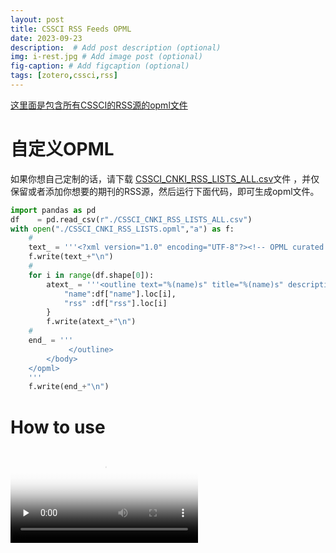 ```yaml
---
layout: post
title: CSSCI RSS Feeds OPML
date: 2023-09-23
description:  # Add post description (optional)
img: i-rest.jpg # Add image post (optional)
fig-caption: # Add figcaption (optional)
tags: [zotero,cssci,rss]
---
```



[这里面是包含所有CSSCI的RSS源的opml文件](https://github.com/MrWuBear/CSSCI_RSS_Feeds)

# 自定义OPML
如果你想自己定制的话，请下载 [CSSCI_CNKI_RSS_LISTS_ALL.csv](https://github.com/MrWuBear/CSSCI_RSS_Feeds)文件 ，并仅保留或者添加你想要的期刊的RSS源，然后运行下面代码，即可生成opml文件。

```python
import pandas as pd
df    = pd.read_csv(r"./CSSCI_CNKI_RSS_LISTS_ALL.csv")
with open("./CSSCI_CNKI_RSS_LISTS.opml","a") as f:
    #
    text_ = '''<?xml version="1.0" encoding="UTF-8"?><!-- OPML curated by ChainFeeds.xyz, generated by NetNewsWire --><opml version="1.1"><head><title>RAW.opml</title></head><body><outline text="01.CSSCI" title="CSSCI">'''
    f.write(text_+"\n")
    #
    for i in range(df.shape[0]):
        atext_ = '''<outline text="%(name)s" title="%(name)s" description="" type="rss" version="RSS" htmlUrl="" xmlUrl="%(rss)s"/>'''%{
            "name":df["name"].loc[i],
            "rss" :df["rss"].loc[i]
        }
        f.write(atext_+"\n")
    #
    end_ = '''
             </outline>
        </body>
    </opml>
    '''
    f.write(end_+"\n")
```

# How to use

<video id="video" controls="" preload="none" poster="封面">
      <source id="mp4" src="https://raw.githubusercontent.com/MrWuBear/mrwubear.github.io/main/assets/img/HowToUseRssFeeds.mp4" type="video/mp4">
</videos>


# 所有列表 
当然，你也可以在下面列表中挑选你感兴趣的，并一个个手动添加。

| Name                 | Engname | RSS                                  |
|----------------------|---------|--------------------------------------|
| 中国工业经济               | GGYY    | https://navi.cnki.net/knavi/rss/GGYY |
| 管理世界                 | GLSJ    | https://navi.cnki.net/knavi/rss/GLSJ |
| 经济研究                 | JJYJ    | https://navi.cnki.net/knavi/rss/JJYJ |
| 中国法学                 | ZGFX    | https://navi.cnki.net/knavi/rss/ZGFX |
| 比较法研究                | BJFY    | https://navi.cnki.net/knavi/rss/BJFY |
| 中国农村经济               | ZNJJ    | https://navi.cnki.net/knavi/rss/ZNJJ |
| 法学研究                 | LAWS    | https://navi.cnki.net/knavi/rss/LAWS |
| 东方法学                 | DFFX    | https://navi.cnki.net/knavi/rss/DFFX |
| 金融研究                 | JRYJ    | https://navi.cnki.net/knavi/rss/JRYJ |
| 中国社会科学               | ZSHK    | https://navi.cnki.net/knavi/rss/ZSHK |
| 中国刑事法杂志              | ZGXF    | https://navi.cnki.net/knavi/rss/ZGXF |
| 改革                   | REFO    | https://navi.cnki.net/knavi/rss/REFO |
| 中外法学                 | WFXZ    | https://navi.cnki.net/knavi/rss/WFXZ |
| 法商研究                 | FSYJ    | https://navi.cnki.net/knavi/rss/FSYJ |
| 公共管理学报               | GGGL    | https://navi.cnki.net/knavi/rss/GGGL |
| 地理学报                 | DLXB    | https://navi.cnki.net/knavi/rss/DLXB |
| 现代法学                 | XDFX    | https://navi.cnki.net/knavi/rss/XDFX |
| 求是                   | QUSI    | https://navi.cnki.net/knavi/rss/QUSI |
| 数量经济技术经济研究           | SLJY    | https://navi.cnki.net/knavi/rss/SLJY |
| 中国图书馆学报              | ZGTS    | https://navi.cnki.net/knavi/rss/ZGTS |
| 清华法学                 | QHFX    | https://navi.cnki.net/knavi/rss/QHFX |
| 法学家                  | FXJA    | https://navi.cnki.net/knavi/rss/FXJA |
| 经济管理                 | JJGU    | https://navi.cnki.net/knavi/rss/JJGU |
| 财贸经济                 | CMJJ    | https://navi.cnki.net/knavi/rss/CMJJ |
| 南开管理评论               | LKGP    | https://navi.cnki.net/knavi/rss/LKGP |
| 中国农村观察               | ZNCG    | https://navi.cnki.net/knavi/rss/ZNCG |
| 环球法律评论               | WGFY    | https://navi.cnki.net/knavi/rss/WGFY |
| 行政法学研究               | XZFX    | https://navi.cnki.net/knavi/rss/XZFX |
| 地理研究                 | DLYJ    | https://navi.cnki.net/knavi/rss/DLYJ |
| 世界经济                 | SJJJ    | https://navi.cnki.net/knavi/rss/SJJJ |
| 法学评论                 | FXPL    | https://navi.cnki.net/knavi/rss/FXPL |
| 农业经济问题               | NJWT    | https://navi.cnki.net/knavi/rss/NJWT |
| 国家检察官学院学报            | ZJGX    | https://navi.cnki.net/knavi/rss/ZJGX |
| 法学                   | FXZZ    | https://navi.cnki.net/knavi/rss/FXZZ |
| 经济学(季刊)              | JJXU    | https://navi.cnki.net/knavi/rss/JJXU |
| 会计研究                 | KJYJ    | https://navi.cnki.net/knavi/rss/KJYJ |
| 南京农业大学学报(社会科学版)      | NJNS    | https://navi.cnki.net/knavi/rss/NJNS |
| 审计与经济研究              | SJYJ    | https://navi.cnki.net/knavi/rss/SJYJ |
| 财经研究                 | CJYJ    | https://navi.cnki.net/knavi/rss/CJYJ |
| 新疆师范大学学报(哲学社会科学版)    | XJSF    | https://navi.cnki.net/knavi/rss/XJSF |
| 社会学研究                | SHXJ    | https://navi.cnki.net/knavi/rss/SHXJ |
| 自然资源学报               | ZRZX    | https://navi.cnki.net/knavi/rss/ZRZX |
| 法学论坛                 | SDFX    | https://navi.cnki.net/knavi/rss/SDFX |
| 法律科学(西北政法大学学报)       | DOUB    | https://navi.cnki.net/knavi/rss/DOUB |
| 当代法学                 | DDFX    | https://navi.cnki.net/knavi/rss/DDFX |
| 远程教育杂志               | YCJY    | https://navi.cnki.net/knavi/rss/YCJY |
| 经济学家                 | JJXJ    | https://navi.cnki.net/knavi/rss/JJXJ |
| 中国人口·资源与环境           | ZGRZ    | https://navi.cnki.net/knavi/rss/ZGRZ |
| 中国软科学                | ZGRK    | https://navi.cnki.net/knavi/rss/ZGRK |
| 经济地理                 | JJDL    | https://navi.cnki.net/knavi/rss/JJDL |
| 电子政务                 | DZZW    | https://navi.cnki.net/knavi/rss/DZZW |
| 体育科学                 | TYKX    | https://navi.cnki.net/knavi/rss/TYKX |
| 中国电化教育               | ZDJY    | https://navi.cnki.net/knavi/rss/ZDJY |
| 审计研究                 | SJYZ    | https://navi.cnki.net/knavi/rss/SJYZ |
| 法制与社会发展              | SFAS    | https://navi.cnki.net/knavi/rss/SFAS |
| 电化教育研究               | DHJY    | https://navi.cnki.net/knavi/rss/DHJY |
| 政治与法律                | ZHEN    | https://navi.cnki.net/knavi/rss/ZHEN |
| 金融经济学研究              | JIRO    | https://navi.cnki.net/knavi/rss/JIRO |
| 人口研究                 | RKYZ    | https://navi.cnki.net/knavi/rss/RKYZ |
| 教育研究                 | JYYJ    | https://navi.cnki.net/knavi/rss/JYYJ |
| 经济与管理研究              | JJYG    | https://navi.cnki.net/knavi/rss/JJYG |
| 资源科学                 | ZRZY    | https://navi.cnki.net/knavi/rss/ZRZY |
| 地理科学                 | DLKX    | https://navi.cnki.net/knavi/rss/DLKX |
| 经济评论                 | JJPL    | https://navi.cnki.net/knavi/rss/JJPL |
| 世界经济与政治              | SJJZ    | https://navi.cnki.net/knavi/rss/SJJZ |
| 农业技术经济               | NYJS    | https://navi.cnki.net/knavi/rss/NYJS |
| 山西财经大学学报             | SXCJ    | https://navi.cnki.net/knavi/rss/SXCJ |
| 人口学刊                 | RKXK    | https://navi.cnki.net/knavi/rss/RKXK |
| 华东政法大学学报             | HDZX    | https://navi.cnki.net/knavi/rss/HDZX |
| 财政研究                 | CZYJ    | https://navi.cnki.net/knavi/rss/CZYJ |
| 产业经济研究               | CYJJ    | https://navi.cnki.net/knavi/rss/CYJJ |
| 城市规划学刊               | CXGH    | https://navi.cnki.net/knavi/rss/CXGH |
| 华东师范大学学报(教育科学版)      | HDXK    | https://navi.cnki.net/knavi/rss/HDXK |
| 管理评论                 | ZWGD    | https://navi.cnki.net/knavi/rss/ZWGD |
| 统计研究                 | TJYJ    | https://navi.cnki.net/knavi/rss/TJYJ |
| 求实                   | QUAK    | https://navi.cnki.net/knavi/rss/QUAK |
| 中国土地科学               | ZTKX    | https://navi.cnki.net/knavi/rss/ZTKX |
| 开放教育研究               | JFJJ    | https://navi.cnki.net/knavi/rss/JFJJ |
| 外国经济与管理              | WGJG    | https://navi.cnki.net/knavi/rss/WGJG |
| 金融论坛                 | CSJR    | https://navi.cnki.net/knavi/rss/CSJR |
| 中国行政管理               | ZXGL    | https://navi.cnki.net/knavi/rss/ZXGL |
| 中国人口科学               | ZKRK    | https://navi.cnki.net/knavi/rss/ZKRK |
| 体育学研究                | LJTB    | https://navi.cnki.net/knavi/rss/LJTB |
| 西安交通大学学报(社会科学版)      | XAJD    | https://navi.cnki.net/knavi/rss/XAJD |
| 国际经济评论               | GJPP    | https://navi.cnki.net/knavi/rss/GJPP |
| 地理科学进展               | DLKJ    | https://navi.cnki.net/knavi/rss/DLKJ |
| 中国科学院院刊              | KYYX    | https://navi.cnki.net/knavi/rss/KYYX |
| 西北农林科技大学学报(社会科学版)    | NLXS    | https://navi.cnki.net/knavi/rss/NLXS |
| 国际金融研究               | GJJR    | https://navi.cnki.net/knavi/rss/GJJR |
| 财经科学                 | CJKX    | https://navi.cnki.net/knavi/rss/CJKX |
| 政法论坛                 | ZFLT    | https://navi.cnki.net/knavi/rss/ZFLT |
| 重庆大学学报(社会科学版)        | CDSK    | https://navi.cnki.net/knavi/rss/CDSK |
| 外交评论(外交学院学报)         | WJXY    | https://navi.cnki.net/knavi/rss/WJXY |
| 华南农业大学学报(社会科学版)      | HNNA    | https://navi.cnki.net/knavi/rss/HNNA |
| 华中农业大学学报(社会科学版)      | HZND    | https://navi.cnki.net/knavi/rss/HZND |
| 经济问题                 | JJWT    | https://navi.cnki.net/knavi/rss/JJWT |
| 中国管理科学               | ZGGK    | https://navi.cnki.net/knavi/rss/ZGGK |
| 中国高教研究               | ZGGJ    | https://navi.cnki.net/knavi/rss/ZGGJ |
| 世界经济研究               | JING    | https://navi.cnki.net/knavi/rss/JING |
| 中央财经大学学报             | ZYCY    | https://navi.cnki.net/knavi/rss/ZYCY |
| 管理学报                 | GLXB    | https://navi.cnki.net/knavi/rss/GLXB |
| 当代经济科学               | DJKX    | https://navi.cnki.net/knavi/rss/DJKX |
| 经济经纬                 | JJJW    | https://navi.cnki.net/knavi/rss/JJJW |
| 税务研究                 | SWXH    | https://navi.cnki.net/knavi/rss/SWXH |
| 现代远程教育研究             | XDYC    | https://navi.cnki.net/knavi/rss/XDYC |
| 政法论丛                 | ZFLC    | https://navi.cnki.net/knavi/rss/ZFLC |
| 公共管理与政策评论            | GGZC    | https://navi.cnki.net/knavi/rss/GGZC |
| 探索                   | SUTA    | https://navi.cnki.net/knavi/rss/SUTA |
| 政治学研究                | POLI    | https://navi.cnki.net/knavi/rss/POLI |
| 国际新闻界                | GJXW    | https://navi.cnki.net/knavi/rss/GJXW |
| 行政论坛                 | XZNT    | https://navi.cnki.net/knavi/rss/XZNT |
| 上海体育学院学报             | STYB    | https://navi.cnki.net/knavi/rss/STYB |
| 旅游学刊                 | LYXK    | https://navi.cnki.net/knavi/rss/LYXK |
| 世界汉语教学               | SJHY    | https://navi.cnki.net/knavi/rss/SJHY |
| 中南财经政法大学学报           | ZLCJ    | https://navi.cnki.net/knavi/rss/ZLCJ |
| 科研管理                 | KYGL    | https://navi.cnki.net/knavi/rss/KYGL |
| 思想理论教育               | SLLJ    | https://navi.cnki.net/knavi/rss/SLLJ |
| 证券市场导报               | ZQDB    | https://navi.cnki.net/knavi/rss/ZQDB |
| 国际贸易问题               | GJMW    | https://navi.cnki.net/knavi/rss/GJMW |
| 研究与发展管理              | YJYF    | https://navi.cnki.net/knavi/rss/YJYF |
| 经济纵横                 | JJZH    | https://navi.cnki.net/knavi/rss/JJZH |
| 城市规划                 | CSGH    | https://navi.cnki.net/knavi/rss/CSGH |
| 管理学刊                 | XXXY    | https://navi.cnki.net/knavi/rss/XXXY |
| 北京工商大学学报(社会科学版)      | BJSB    | https://navi.cnki.net/knavi/rss/BJSB |
| 广东财经大学学报             | SONG    | https://navi.cnki.net/knavi/rss/SONG |
| 武汉大学学报(哲学社会科学版)      | WSLD    | https://navi.cnki.net/knavi/rss/WSLD |
| 上海财经大学学报             | SCJB    | https://navi.cnki.net/knavi/rss/SCJB |
| 科学学研究                | KXYJ    | https://navi.cnki.net/knavi/rss/KXYJ |
| 科学学与科学技术管理           | KXXG    | https://navi.cnki.net/knavi/rss/KXXG |
| 经济学动态                | JJXD    | https://navi.cnki.net/knavi/rss/JJXD |
| 软科学                  | XUXI    | https://navi.cnki.net/knavi/rss/XUXI |
| 国际经贸探索               | GJTS    | https://navi.cnki.net/knavi/rss/GJTS |
| 心理发展与教育              | XLFZ    | https://navi.cnki.net/knavi/rss/XLFZ |
| 人口与经济                | RKJJ    | https://navi.cnki.net/knavi/rss/RKJJ |
| 高等工程教育研究             | GDGJ    | https://navi.cnki.net/knavi/rss/GDGJ |
| 中国体育科技               | ZGTY    | https://navi.cnki.net/knavi/rss/ZGTY |
| 现代财经(天津财经大学学报)       | XCXB    | https://navi.cnki.net/knavi/rss/XCXB |
| 当代财经                 | DDCJ    | https://navi.cnki.net/knavi/rss/DDCJ |
| 北京工业大学学报(社会科学版)      | BGYS    | https://navi.cnki.net/knavi/rss/BGYS |
| 宏观经济研究               | JJGA    | https://navi.cnki.net/knavi/rss/JJGA |
| 社会                   | SHEH    | https://navi.cnki.net/knavi/rss/SHEH |
| 经济理论与经济管理            | JJLL    | https://navi.cnki.net/knavi/rss/JJLL |
| 科技进步与对策              | KJJB    | https://navi.cnki.net/knavi/rss/KJJB |
| 南方经济                 | NFJJ    | https://navi.cnki.net/knavi/rss/NFJJ |
| 学前教育研究               | XQJY    | https://navi.cnki.net/knavi/rss/XQJY |
| 外语界                  | WYJY    | https://navi.cnki.net/knavi/rss/WYJY |
| 情报学报                 | QBXB    | https://navi.cnki.net/knavi/rss/QBXB |
| 高校教育管理               | ZJSK    | https://navi.cnki.net/knavi/rss/ZJSK |
| 公共行政评论               | GGXZ    | https://navi.cnki.net/knavi/rss/GGXZ |
| 国际政治科学               | GJZK    | https://navi.cnki.net/knavi/rss/GJZK |
| 上海经济研究               | HSYJ    | https://navi.cnki.net/knavi/rss/HSYJ |
| 长江流域资源与环境            | CJLY    | https://navi.cnki.net/knavi/rss/CJLY |
| 当代亚太                 | DDYT    | https://navi.cnki.net/knavi/rss/DDYT |
| 中国经济问题               | ZJJW    | https://navi.cnki.net/knavi/rss/ZJJW |
| 中共中央党校(国家行政学院)学报     | ZGXB    | https://navi.cnki.net/knavi/rss/ZGXB |
| 东北亚论坛                | DBYL    | https://navi.cnki.net/knavi/rss/DBYL |
| 南开经济研究               | NKJJ    | https://navi.cnki.net/knavi/rss/NKJJ |
| 经济科学                 | JJKX    | https://navi.cnki.net/knavi/rss/JJKX |
| 新闻与传播研究              | YANJ    | https://navi.cnki.net/knavi/rss/YANJ |
| 保险研究                 | BXYJ    | https://navi.cnki.net/knavi/rss/BXYJ |
| 体育学刊                 | TYXK    | https://navi.cnki.net/knavi/rss/TYXK |
| 会计与经济研究              | LXGZ    | https://navi.cnki.net/knavi/rss/LXGZ |
| 农村经济                 | NCJJ    | https://navi.cnki.net/knavi/rss/NCJJ |
| 管理工程学报               | GLGU    | https://navi.cnki.net/knavi/rss/GLGU |
| 中国特色社会主义研究           | SPEC    | https://navi.cnki.net/knavi/rss/SPEC |
| 管理科学                 | JCJJ    | https://navi.cnki.net/knavi/rss/JCJJ |
| 治理研究                 | ZSWD    | https://navi.cnki.net/knavi/rss/ZSWD |
| 经济问题探索               | JJWS    | https://navi.cnki.net/knavi/rss/JJWS |
| 财经论丛                 | CJLC    | https://navi.cnki.net/knavi/rss/CJLC |
| 课程.教材.教法             | KJJF    | https://navi.cnki.net/knavi/rss/KJJF |
| 上海行政学院学报             | SHXY    | https://navi.cnki.net/knavi/rss/SHXY |
| 图书与情报                | BOOK    | https://navi.cnki.net/knavi/rss/BOOK |
| 沈阳体育学院学报             | SYTB    | https://navi.cnki.net/knavi/rss/SYTB |
| 中国教育学刊               | ZJYX    | https://navi.cnki.net/knavi/rss/ZJYX |
| 人文地理                 | RWDL    | https://navi.cnki.net/knavi/rss/RWDL |
| 中国外语                 | ZGWE    | https://navi.cnki.net/knavi/rss/ZGWE |
| 国际安全研究               | GGXB    | https://navi.cnki.net/knavi/rss/GGXB |
| 财经理论与实践              | CLSJ    | https://navi.cnki.net/knavi/rss/CLSJ |
| 人口与发展                | SCRK    | https://navi.cnki.net/knavi/rss/SCRK |
| 财贸研究                 | CMYJ    | https://navi.cnki.net/knavi/rss/CMYJ |
| 财经问题研究               | CJWT    | https://navi.cnki.net/knavi/rss/CJWT |
| 商业经济与管理              | SYJG    | https://navi.cnki.net/knavi/rss/SYJG |
| 中国人民大学学报             | ZRDX    | https://navi.cnki.net/knavi/rss/ZRDX |
| 情报科学                 | QBKX    | https://navi.cnki.net/knavi/rss/QBKX |
| 新闻界                  | NEWS    | https://navi.cnki.net/knavi/rss/NEWS |
| 理论与改革                | LLGG    | https://navi.cnki.net/knavi/rss/LLGG |
| 武汉体育学院学报             | WTXB    | https://navi.cnki.net/knavi/rss/WTXB |
| 贵州财经大学学报             | GZCB    | https://navi.cnki.net/knavi/rss/GZCB |
| 中国青年研究               | ZGQL    | https://navi.cnki.net/knavi/rss/ZGQL |
| 浙江工商大学学报             | ZJZF    | https://navi.cnki.net/knavi/rss/ZJZF |
| 现代经济探讨               | JJTL    | https://navi.cnki.net/knavi/rss/JJTL |
| 系统工程理论与实践            | XTLL    | https://navi.cnki.net/knavi/rss/XTLL |
| 城市发展研究               | CSFY    | https://navi.cnki.net/knavi/rss/CSFY |
| 政治经济学评论              | ZZJP    | https://navi.cnki.net/knavi/rss/ZZJP |
| 干旱区资源与环境             | GHZH    | https://navi.cnki.net/knavi/rss/GHZH |
| 国际问题研究               | GJWY    | https://navi.cnki.net/knavi/rss/GJWY |
| 教育科学                 | JYKO    | https://navi.cnki.net/knavi/rss/JYKO |
| 经济社会体制比较             | JJSH    | https://navi.cnki.net/knavi/rss/JJSH |
| 情报理论与实践              | QBLL    | https://navi.cnki.net/knavi/rss/QBLL |
| 河海大学学报(哲学社会科学版)      | HHZX    | https://navi.cnki.net/knavi/rss/HHZX |
| 经济体制改革               | JJTG    | https://navi.cnki.net/knavi/rss/JJTG |
| 情报资料工作               | QBZL    | https://navi.cnki.net/knavi/rss/QBZL |
| 新闻记者                 | XWJZ    | https://navi.cnki.net/knavi/rss/XWJZ |
| 江西财经大学学报             | JXCZ    | https://navi.cnki.net/knavi/rss/JXCZ |
| 体育与科学                | TYYK    | https://navi.cnki.net/knavi/rss/TYYK |
| 国际展望                 | GJZW    | https://navi.cnki.net/knavi/rss/GJZW |
| 图书情报知识               | TSQC    | https://navi.cnki.net/knavi/rss/TSQC |
| 心理学报                 | XLXB    | https://navi.cnki.net/knavi/rss/XLXB |
| 西北大学学报(哲学社会科学版)      | XBDS    | https://navi.cnki.net/knavi/rss/XBDS |
| 中国地质大学学报(社会科学版)      | DDXS    | https://navi.cnki.net/knavi/rss/DDXS |
| 管理科学学报               | JCYJ    | https://navi.cnki.net/knavi/rss/JCYJ |
| 山东大学学报(哲学社会科学版)      | SDZS    | https://navi.cnki.net/knavi/rss/SDZS |
| 全球教育展望               | WGJN    | https://navi.cnki.net/knavi/rss/WGJN |
| 工程管理科技前沿             | YUCE    | https://navi.cnki.net/knavi/rss/YUCE |
| 社会主义研究               | SHZY    | https://navi.cnki.net/knavi/rss/SHZY |
| 华中科技大学学报(社会科学版)      | HZLS    | https://navi.cnki.net/knavi/rss/HZLS |
| 国际商务(对外经济贸易大学学报)     | DWMY    | https://navi.cnki.net/knavi/rss/DWMY |
| 华南师范大学学报(社会科学版)      | HNSB    | https://navi.cnki.net/knavi/rss/HNSB |
| 马克思主义研究              | STUD    | https://navi.cnki.net/knavi/rss/STUD |
| 中国农业大学学报(社会科学版)      | NYSK    | https://navi.cnki.net/knavi/rss/NYSK |
| 开放时代                 | KFSD    | https://navi.cnki.net/knavi/rss/KFSD |
| 城市问题                 | CSWT    | https://navi.cnki.net/knavi/rss/CSWT |
| 大连理工大学学报(社会科学版)      | DLGD    | https://navi.cnki.net/knavi/rss/DLGD |
| 语言教学与研究              | YYJX    | https://navi.cnki.net/knavi/rss/YYJX |
| 北京大学教育评论             | BJPL    | https://navi.cnki.net/knavi/rss/BJPL |
| 理论探讨                 | LLTT    | https://navi.cnki.net/knavi/rss/LLTT |
| 图书情报工作               | TSQB    | https://navi.cnki.net/knavi/rss/TSQB |
| 现代外语                 | XDWY    | https://navi.cnki.net/knavi/rss/XDWY |
| 西北师大学报(社会科学版)        | XBSD    | https://navi.cnki.net/knavi/rss/XBSD |
| 高等教育研究               | HIGH    | https://navi.cnki.net/knavi/rss/HIGH |
| 成都体育学院学报             | SORT    | https://navi.cnki.net/knavi/rss/SORT |
| 心理科学进展               | XLXD    | https://navi.cnki.net/knavi/rss/XLXD |
| 东北大学学报(社会科学版)        | DBDS    | https://navi.cnki.net/knavi/rss/DBDS |
| 理论探索                 | LLTS    | https://navi.cnki.net/knavi/rss/LLTS |
| 外语电化教学               | WYDH    | https://navi.cnki.net/knavi/rss/WYDH |
| 上海翻译                 | SHKF    | https://navi.cnki.net/knavi/rss/SHKF |
| 情报杂志                 | QBZZ    | https://navi.cnki.net/knavi/rss/QBZZ |
| 上海交通大学学报(哲学社会科学版)    | SHJX    | https://navi.cnki.net/knavi/rss/SHJX |
| 西安体育学院学报             | XATY    | https://navi.cnki.net/knavi/rss/XATY |
| 现代传播(中国传媒大学学报)       | XDCB    | https://navi.cnki.net/knavi/rss/XDCB |
| 国际贸易                 | GJMY    | https://navi.cnki.net/knavi/rss/GJMY |
| 数据分析与知识发现            | XDTQ    | https://navi.cnki.net/knavi/rss/XDTQ |
| 现代国际关系               | XDGG    | https://navi.cnki.net/knavi/rss/XDGG |
| 湖南师范大学教育科学学报         | FLJY    | https://navi.cnki.net/knavi/rss/FLJY |
| 北京体育大学学报             | BJTD    | https://navi.cnki.net/knavi/rss/BJTD |
| 求索                   | QSZZ    | https://navi.cnki.net/knavi/rss/QSZZ |
| 数理统计与管理              | SLTJ    | https://navi.cnki.net/knavi/rss/SLTJ |
| 新闻大学                 | XWDX    | https://navi.cnki.net/knavi/rss/XWDX |
| 外语教学                 | TEAC    | https://navi.cnki.net/knavi/rss/TEAC |
| 教师教育研究               | GDSZ    | https://navi.cnki.net/knavi/rss/GDSZ |
| 中国翻译                 | ZGFY    | https://navi.cnki.net/knavi/rss/ZGFY |
| 江苏社会科学               | JHKX    | https://navi.cnki.net/knavi/rss/JHKX |
| 国际论坛                 | GJLT    | https://navi.cnki.net/knavi/rss/GJLT |
| 南亚研究                 | LAYA    | https://navi.cnki.net/knavi/rss/LAYA |
| 太平洋学报                | TPYX    | https://navi.cnki.net/knavi/rss/TPYX |
| 国际观察                 | GJGC    | https://navi.cnki.net/knavi/rss/GJGC |
| 教育发展研究               | SHGJ    | https://navi.cnki.net/knavi/rss/SHGJ |
| 档案学研究                | DAXY    | https://navi.cnki.net/knavi/rss/DAXY |
| 教育与经济                | JYJI    | https://navi.cnki.net/knavi/rss/JYJI |
| 中国临床心理学杂志            | ZLCY    | https://navi.cnki.net/knavi/rss/ZLCY |
| 欧洲研究                 | OZZZ    | https://navi.cnki.net/knavi/rss/OZZZ |
| 商业研究                 | BUSI    | https://navi.cnki.net/knavi/rss/BUSI |
| 国家图书馆学刊              | BJJG    | https://navi.cnki.net/knavi/rss/BJJG |
| 上海大学学报(社会科学版)        | SHDS    | https://navi.cnki.net/knavi/rss/SHDS |
| 华中师范大学学报(人文社会科学版)    | HZSD    | https://navi.cnki.net/knavi/rss/HZSD |
| 西北民族研究               | SAGA    | https://navi.cnki.net/knavi/rss/SAGA |
| 统计与信息论坛              | TJLT    | https://navi.cnki.net/knavi/rss/TJLT |
| 学术论坛                 | XSLT    | https://navi.cnki.net/knavi/rss/XSLT |
| 统计与决策                | TJJC    | https://navi.cnki.net/knavi/rss/TJJC |
| 清华大学教育研究             | QHDJ    | https://navi.cnki.net/knavi/rss/QHDJ |
| 大学教育科学               | JXGJ    | https://navi.cnki.net/knavi/rss/JXGJ |
| 南京社会科学               | NJSH    | https://navi.cnki.net/knavi/rss/NJSH |
| 现代日本经济               | XDRJ    | https://navi.cnki.net/knavi/rss/XDRJ |
| 西南大学学报(社会科学版)        | XBSW    | https://navi.cnki.net/knavi/rss/XBSW |
| 社会科学                 | SHKX    | https://navi.cnki.net/knavi/rss/SHKX |
| 妇女研究论丛               | FNYJ    | https://navi.cnki.net/knavi/rss/FNYJ |
| 民族教育研究               | MZJY    | https://navi.cnki.net/knavi/rss/MZJY |
| 新闻与写作                | XWXZ    | https://navi.cnki.net/knavi/rss/XWXZ |
| 南京师大学报(社会科学版)        | NJSS    | https://navi.cnki.net/knavi/rss/NJSS |
| 国家教育行政学院学报           | GJXZ    | https://navi.cnki.net/knavi/rss/GJXZ |
| 档案学通讯                | DAXT    | https://navi.cnki.net/knavi/rss/DAXT |
| 吉林大学社会科学学报           | JLDB    | https://navi.cnki.net/knavi/rss/JLDB |
| 思想理论教育导刊             | GXSJ    | https://navi.cnki.net/knavi/rss/GXSJ |
| 中国科技论坛               | ZGKT    | https://navi.cnki.net/knavi/rss/ZGKT |
| 大学图书馆学报              | DXTS    | https://navi.cnki.net/knavi/rss/DXTS |
| 美国研究                 | MGYJ    | https://navi.cnki.net/knavi/rss/MGYJ |
| 社会学评论                | SHPL    | https://navi.cnki.net/knavi/rss/SHPL |
| 深圳大学学报(人文社会科学版)      | SZDS    | https://navi.cnki.net/knavi/rss/SZDS |
| 学术月刊                 | XSYK    | https://navi.cnki.net/knavi/rss/XSYK |
| 青年研究                 | QNYJ    | https://navi.cnki.net/knavi/rss/QNYJ |
| 图书馆论坛                | TSGL    | https://navi.cnki.net/knavi/rss/TSGL |
| 世界经济文汇               | SZWH    | https://navi.cnki.net/knavi/rss/SZWH |
| 中国科技期刊研究             | JYKQ    | https://navi.cnki.net/knavi/rss/JYKQ |
| 北京行政学院学报             | XZXY    | https://navi.cnki.net/knavi/rss/XZXY |
| 学习与实践                | XXYS    | https://navi.cnki.net/knavi/rss/XXYS |
| 亚太经济                 | YTJJ    | https://navi.cnki.net/knavi/rss/YTJJ |
| 探索与争鸣                | TSZM    | https://navi.cnki.net/knavi/rss/TSZM |
| 思想教育研究               | SIXI    | https://navi.cnki.net/knavi/rss/SIXI |
| 当代修辞学                | XCXX    | https://navi.cnki.net/knavi/rss/XCXX |
| 云南民族大学学报(哲学社会科学版)    | YNZZ    | https://navi.cnki.net/knavi/rss/YNZZ |
| 安徽大学学报(哲学社会科学版)      | ADZS    | https://navi.cnki.net/knavi/rss/ADZS |
| 北京大学学报(哲学社会科学版)      | BDZK    | https://navi.cnki.net/knavi/rss/BDZK |
| 厦门大学学报(哲学社会科学版)      | XMDS    | https://navi.cnki.net/knavi/rss/XMDS |
| 教育研究与实验              | YJSY    | https://navi.cnki.net/knavi/rss/YJSY |
| 旅游科学                 | LUYX    | https://navi.cnki.net/knavi/rss/LUYX |
| 甘肃社会科学               | GSSH    | https://navi.cnki.net/knavi/rss/GSSH |
| 北京联合大学学报(人文社会科学版)    | BJLB    | https://navi.cnki.net/knavi/rss/BJLB |
| 世界社会科学               | GWSH    | https://navi.cnki.net/knavi/rss/GWSH |
| 四川大学学报(哲学社会科学版)      | SCDZ    | https://navi.cnki.net/knavi/rss/SCDZ |
| 社会科学研究               | SHYJ    | https://navi.cnki.net/knavi/rss/SHYJ |
| 研究生教育研究              | JIAO    | https://navi.cnki.net/knavi/rss/JIAO |
| 世界经济与政治论坛            | SJJT    | https://navi.cnki.net/knavi/rss/SJJT |
| 比较教育研究               | BJJY    | https://navi.cnki.net/knavi/rss/BJJY |
| 东北师大学报(哲学社会科学版)      | DBSS    | https://navi.cnki.net/knavi/rss/DBSS |
| 外语与外语教学              | WYWJ    | https://navi.cnki.net/knavi/rss/WYWJ |
| 西南民族大学学报(人文社会科学版)    | XNZS    | https://navi.cnki.net/knavi/rss/XNZS |
| 教育学报                 | XKJY    | https://navi.cnki.net/knavi/rss/XKJY |
| 学位与研究生教育             | XWYY    | https://navi.cnki.net/knavi/rss/XWYY |
| 中南民族大学学报(人文社会科学版)    | ZNZX    | https://navi.cnki.net/knavi/rss/ZNZX |
| 云南社会科学               | YSHX    | https://navi.cnki.net/knavi/rss/YSHX |
| 中州学刊                 | ZZXK    | https://navi.cnki.net/knavi/rss/ZZXK |
| 北京师范大学学报(社会科学版)      | BJSF    | https://navi.cnki.net/knavi/rss/BJSF |
| 浙江社会科学               | ZJSH    | https://navi.cnki.net/knavi/rss/ZJSH |
| 图书馆学研究               | TSSS    | https://navi.cnki.net/knavi/rss/TSSS |
| 云南师范大学学报(哲学社会科学版)    | YNSF    | https://navi.cnki.net/knavi/rss/YNSF |
| 心理科学                 | XLKX    | https://navi.cnki.net/knavi/rss/XLKX |
| 江苏高教                 | JSGJ    | https://navi.cnki.net/knavi/rss/JSGJ |
| 图书馆建设                | TSGJ    | https://navi.cnki.net/knavi/rss/TSGJ |
| 语言文字应用               | YYYY    | https://navi.cnki.net/knavi/rss/YYYY |
| 甘肃行政学院学报             | GSXX    | https://navi.cnki.net/knavi/rss/GSXX |
| 马克思主义与现实             | MKSZ    | https://navi.cnki.net/knavi/rss/MKSZ |
| 东南学术                 | DLXS    | https://navi.cnki.net/knavi/rss/DLXS |
| 考古学报                 | KGXB    | https://navi.cnki.net/knavi/rss/KGXB |
| 湖南师范大学社会科学学报         | HNSS    | https://navi.cnki.net/knavi/rss/HNSS |
| 内蒙古社会科学              | NMGR    | https://navi.cnki.net/knavi/rss/NMGR |
| 当代传播                 | DACB    | https://navi.cnki.net/knavi/rss/DACB |
| 当代世界与社会主义            | DDSJ    | https://navi.cnki.net/knavi/rss/DDSJ |
| 当代世界                 | JSDD    | https://navi.cnki.net/knavi/rss/JSDD |
| 民俗研究                 | MSYA    | https://navi.cnki.net/knavi/rss/MSYA |
| 复旦教育论坛               | GWZX    | https://navi.cnki.net/knavi/rss/GWZX |
| 湖南大学学报(社会科学版)        | HDXB    | https://navi.cnki.net/knavi/rss/HDXB |
| 山东社会科学               | SDSK    | https://navi.cnki.net/knavi/rss/SDSK |
| 浙江学刊                 | ZJXK    | https://navi.cnki.net/knavi/rss/ZJXK |
| 江淮论坛                 | JHLZ    | https://navi.cnki.net/knavi/rss/JHLZ |
| 学习与探索                | XXTS    | https://navi.cnki.net/knavi/rss/XXTS |
| 暨南学报(哲学社会科学版)        | JNXB    | https://navi.cnki.net/knavi/rss/JNXB |
| 西亚非洲                 | XYFZ    | https://navi.cnki.net/knavi/rss/XYFZ |
| 外国语(上海外国语大学学报)       | WYXY    | https://navi.cnki.net/knavi/rss/WYXY |
| 求是学刊                 | QSXK    | https://navi.cnki.net/knavi/rss/QSXK |
| 人民论坛·学术前沿            | RMXS    | https://navi.cnki.net/knavi/rss/RMXS |
| 中南大学学报(社会科学版)        | ZLXS    | https://navi.cnki.net/knavi/rss/ZLXS |
| 外语教学与研究              | WJYY    | https://navi.cnki.net/knavi/rss/WJYY |
| 中国高校社会科学             | GXLL    | https://navi.cnki.net/knavi/rss/GXLL |
| 教学与研究                | JWDP    | https://navi.cnki.net/knavi/rss/JWDP |
| 编辑之友                 | BJZY    | https://navi.cnki.net/knavi/rss/BJZY |
| 科学社会主义               | KXSH    | https://navi.cnki.net/knavi/rss/KXSH |
| 华东师范大学学报(哲学社会科学版)    | HDSD    | https://navi.cnki.net/knavi/rss/HDSD |
| 理论学刊                 | LLSJ    | https://navi.cnki.net/knavi/rss/LLSJ |
| 广东社会科学               | GDSK    | https://navi.cnki.net/knavi/rss/GDSK |
| 外语教学理论与实践            | GWJX    | https://navi.cnki.net/knavi/rss/GWJX |
| 思想战线                 | SXZX    | https://navi.cnki.net/knavi/rss/SXZX |
| 陕西师范大学学报(哲学社会科学版)    | SXSS    | https://navi.cnki.net/knavi/rss/SXSS |
| 建筑学报                 | JZXB    | https://navi.cnki.net/knavi/rss/JZXB |
| 贵州社会科学               | GZSK    | https://navi.cnki.net/knavi/rss/GZSK |
| 哲学研究                 | ZXYJ    | https://navi.cnki.net/knavi/rss/ZXYJ |
| 编辑学报                 | BJXB    | https://navi.cnki.net/knavi/rss/BJXB |
| 出版科学                 | CBKX    | https://navi.cnki.net/knavi/rss/CBKX |
| 科学管理研究               | KXGY    | https://navi.cnki.net/knavi/rss/KXGY |
| 金融评论                 | JRPL    | https://navi.cnki.net/knavi/rss/JRPL |
| 兰州大学学报(社会科学版)        | LDSK    | https://navi.cnki.net/knavi/rss/LDSK |
| 外国教育研究               | WGJY    | https://navi.cnki.net/knavi/rss/WGJY |
| 南洋问题研究               | LYWT    | https://navi.cnki.net/knavi/rss/LYWT |
| 江西社会科学               | JXSH    | https://navi.cnki.net/knavi/rss/JXSH |
| 心理与行为研究              | CLXW    | https://navi.cnki.net/knavi/rss/CLXW |
| 图书馆杂志                | TNGZ    | https://navi.cnki.net/knavi/rss/TNGZ |
| 人文杂志                 | RWZZ    | https://navi.cnki.net/knavi/rss/RWZZ |
| 湖北大学学报(哲学社会科学版)      | HDZS    | https://navi.cnki.net/knavi/rss/HDZS |
| 东岳论丛                 | DYLC    | https://navi.cnki.net/knavi/rss/DYLC |
| 中央民族大学学报(哲学社会科学版)    | ZYMD    | https://navi.cnki.net/knavi/rss/ZYMD |
| 南开学报(哲学社会科学版)        | LKXB    | https://navi.cnki.net/knavi/rss/LKXB |
| 学海                   | XHAI    | https://navi.cnki.net/knavi/rss/XHAI |
| 中国高等教育               | ZGDJ    | https://navi.cnki.net/knavi/rss/ZGDJ |
| 江海学刊                 | JHXK    | https://navi.cnki.net/knavi/rss/JHXK |
| 清华大学学报(哲学社会科学版)      | QHDZ    | https://navi.cnki.net/knavi/rss/QHDZ |
| 社会科学战线               | SHZX    | https://navi.cnki.net/knavi/rss/SHZX |
| 江苏行政学院学报             | JSXZ    | https://navi.cnki.net/knavi/rss/JSXZ |
| 湘潭大学学报(哲学社会科学版)      | XTDX    | https://navi.cnki.net/knavi/rss/XTDX |
| 中国编辑                 | BJZG    | https://navi.cnki.net/knavi/rss/BJZG |
| 国际政治研究               | GJZY    | https://navi.cnki.net/knavi/rss/GJZY |
| 南京大学学报(哲学·人文科学·社会科学) | NJDX    | https://navi.cnki.net/knavi/rss/NJDX |
| 社会科学辑刊               | SHKK    | https://navi.cnki.net/knavi/rss/SHKK |
| 河南师范大学学报(哲学社会科学版)    | HNSK    | https://navi.cnki.net/knavi/rss/HNSK |
| 四川师范大学学报(社会科学版)      | SCSF    | https://navi.cnki.net/knavi/rss/SCSF |
| 上海师范大学学报(哲学社会科学版)    | SSFS    | https://navi.cnki.net/knavi/rss/SSFS |
| 江西师范大学学报(哲学社会科学版)    | JXSZ    | https://navi.cnki.net/knavi/rss/JXSZ |
| 苏州大学学报(哲学社会科学版)      | SZDX    | https://navi.cnki.net/knavi/rss/SZDX |
| 清史研究                 | QSYJ    | https://navi.cnki.net/knavi/rss/QSYJ |
| 中国出版                 | ZGCB    | https://navi.cnki.net/knavi/rss/ZGCB |
| 考古                   | KAGU    | https://navi.cnki.net/knavi/rss/KAGU |
| 毛泽东邓小平理论研究           | MBDH    | https://navi.cnki.net/knavi/rss/MBDH |
| 历史研究                 | LSYJ    | https://navi.cnki.net/knavi/rss/LSYJ |
| 中山大学学报(社会科学版)        | ZSDS    | https://navi.cnki.net/knavi/rss/ZSDS |
| 出版发行研究               | CBFX    | https://navi.cnki.net/knavi/rss/CBFX |
| 现代大学教育               | YSJG    | https://navi.cnki.net/knavi/rss/YSJG |
| 近代史研究                | JDSY    | https://navi.cnki.net/knavi/rss/JDSY |
| 民族研究                 | MZYJ    | https://navi.cnki.net/knavi/rss/MZYJ |
| 科技与出版                | KJYU    | https://navi.cnki.net/knavi/rss/KJYU |
| 福建论坛(人文社会科学版)        | FJLW    | https://navi.cnki.net/knavi/rss/FJLW |
| 山西大学学报(哲学社会科学版)      | SXDD    | https://navi.cnki.net/knavi/rss/SXDD |
| 复旦学报(社会科学版)          | FDDX    | https://navi.cnki.net/knavi/rss/FDDX |
| 学术研究                 | XSYJ    | https://navi.cnki.net/knavi/rss/XSYJ |
| 北京社会科学               | BJSK    | https://navi.cnki.net/knavi/rss/BJSK |
| 广西民族研究               | MZYA    | https://navi.cnki.net/knavi/rss/MZYA |
| 当代语言学                | DDYX    | https://navi.cnki.net/knavi/rss/DDYX |
| 浙江大学学报(人文社会科学版)      | ZJDX    | https://navi.cnki.net/knavi/rss/ZJDX |
| 青海社会科学               | QHSH    | https://navi.cnki.net/knavi/rss/QHSH |
| 中国经济史研究              | ZJSY    | https://navi.cnki.net/knavi/rss/ZJSY |
| 文史哲                  | WSZZ    | https://navi.cnki.net/knavi/rss/WSZZ |
| 中共党史研究               | ZGDS    | https://navi.cnki.net/knavi/rss/ZGDS |
| 山东师范大学学报(社会科学版)      | SDSS    | https://navi.cnki.net/knavi/rss/SDSS |
| 河南大学学报(社会科学版)        | HNDS    | https://navi.cnki.net/knavi/rss/HNDS |
| 首都师范大学学报(社会科学版)      | SDSD    | https://navi.cnki.net/knavi/rss/SDSD |
| 学术界                  | SSJI    | https://navi.cnki.net/knavi/rss/SSJI |
| 红旗文稿                 | HQWG    | https://navi.cnki.net/knavi/rss/HQWG |
| 民族艺术                 | MZYS    | https://navi.cnki.net/knavi/rss/MZYS |
| 湖南科技大学学报(社会科学版)      | XTGS    | https://navi.cnki.net/knavi/rss/XTGS |
| 人民论坛                 | RMLT    | https://navi.cnki.net/knavi/rss/RMLT |
| 电影艺术                 | DYYS    | https://navi.cnki.net/knavi/rss/DYYS |
| 天津社会科学               | TJSK    | https://navi.cnki.net/knavi/rss/TJSK |
| 河北学刊                 | HEAR    | https://navi.cnki.net/knavi/rss/HEAR |
| 江汉论坛                 | JHLT    | https://navi.cnki.net/knavi/rss/JHLT |
| 国外理论动态               | GWLD    | https://navi.cnki.net/knavi/rss/GWLD |
| 同济大学学报(社会科学版)        | TJDS    | https://navi.cnki.net/knavi/rss/TJDS |
| 汉语学习                 | HYXX    | https://navi.cnki.net/knavi/rss/HYXX |
| 郑州大学学报(哲学社会科学版)      | ZZDX    | https://navi.cnki.net/knavi/rss/ZZDX |
| 中国文学批评               | ZWPP    | https://navi.cnki.net/knavi/rss/ZWPP |
| 现代出版                 | DXCB    | https://navi.cnki.net/knavi/rss/DXCB |
| 党的文献                 | DANG    | https://navi.cnki.net/knavi/rss/DANG |
| 东南文化                 | DNWH    | https://navi.cnki.net/knavi/rss/DNWH |
| 广西民族大学学报(哲学社会科学版)    | GXZS    | https://navi.cnki.net/knavi/rss/GXZS |
| 中国语文                 | YWZG    | https://navi.cnki.net/knavi/rss/YWZG |
| 伦理学研究                | YJLL    | https://navi.cnki.net/knavi/rss/YJLL |
| 汉语学报                 | HYXA    | https://navi.cnki.net/knavi/rss/HYXA |
| 江汉考古                 | JHKG    | https://navi.cnki.net/knavi/rss/JHKG |
| 文学评论                 | WXPL    | https://navi.cnki.net/knavi/rss/WXPL |
| 文艺研究                 | WYYJ    | https://navi.cnki.net/knavi/rss/WYYJ |
| 音乐研究                 | MUSI    | https://navi.cnki.net/knavi/rss/MUSI |
| 中国边疆史地研究             | ZGBJ    | https://navi.cnki.net/knavi/rss/ZGBJ |
| 民族学刊                 | MZXK    | https://navi.cnki.net/knavi/rss/MZXK |
| 自然辩证法研究              | ZRBZ    | https://navi.cnki.net/knavi/rss/ZRBZ |
| 自然辩证法通讯              | ZRBT    | https://navi.cnki.net/knavi/rss/ZRBT |
| 道德与文明                | DDYW    | https://navi.cnki.net/knavi/rss/DDYW |
| 台湾研究                 | TWYJ    | https://navi.cnki.net/knavi/rss/TWYJ |
| 文艺理论与批评              | WAVE    | https://navi.cnki.net/knavi/rss/WAVE |
| 当代文坛                 | DDWT    | https://navi.cnki.net/knavi/rss/DDWT |
| 当代电影                 | DDDY    | https://navi.cnki.net/knavi/rss/DDDY |
| 贵州民族研究               | GZNY    | https://navi.cnki.net/knavi/rss/GZNY |
| 语文研究                 | YWYJ    | https://navi.cnki.net/knavi/rss/YWYJ |
| 中国历史地理论丛             | ZGLD    | https://navi.cnki.net/knavi/rss/ZGLD |
| 装饰                   | ZSHI    | https://navi.cnki.net/knavi/rss/ZSHI |
| 世界民族                 | TRIB    | https://navi.cnki.net/knavi/rss/TRIB |
| 世界哲学                 | ZXYC    | https://navi.cnki.net/knavi/rss/ZXYC |
| 人类学学报                | RLXB    | https://navi.cnki.net/knavi/rss/RLXB |
| 外国文学                 | GHJK    | https://navi.cnki.net/knavi/rss/GHJK |
| 文物                   | WENW    | https://navi.cnki.net/knavi/rss/WENW |
| 中国农史                 | ZGNS    | https://navi.cnki.net/knavi/rss/ZGNS |
| 史学集刊                 | SHXZ    | https://navi.cnki.net/knavi/rss/SHXZ |
| 中国史研究                | ZGSJ    | https://navi.cnki.net/knavi/rss/ZGSJ |
| 西藏大学学报(社会科学版)        | XZDX    | https://navi.cnki.net/knavi/rss/XZDX |
| 文艺理论研究               | WYLL    | https://navi.cnki.net/knavi/rss/WYLL |
| 哲学动态                 | ZXDT    | https://navi.cnki.net/knavi/rss/ZXDT |
| 中国现代文学研究丛刊           | XWYC    | https://navi.cnki.net/knavi/rss/XWYC |
| 史学理论研究               | SXLL    | https://navi.cnki.net/knavi/rss/SXLL |
| 中国哲学史                | ZZXS    | https://navi.cnki.net/knavi/rss/ZZXS |
| 小说评论                 | XSPL    | https://navi.cnki.net/knavi/rss/XSPL |
| 中国音乐学                | ZYYX    | https://navi.cnki.net/knavi/rss/ZYYX |
| 西域研究                 | XYYJ    | https://navi.cnki.net/knavi/rss/XYYJ |
| 北京电影学院学报             | BDYX    | https://navi.cnki.net/knavi/rss/BDYX |
| 史学月刊                 | SXYK    | https://navi.cnki.net/knavi/rss/SXYK |
| 科学技术哲学研究             | KXBZ    | https://navi.cnki.net/knavi/rss/KXBZ |
| 文学遗产                 | WXYC    | https://navi.cnki.net/knavi/rss/WXYC |
| 文艺争鸣                 | WYZM    | https://navi.cnki.net/knavi/rss/WYZM |
| 中国音乐                 | ZGMU    | https://navi.cnki.net/knavi/rss/ZGMU |
| 外国文学评论               | WGWX    | https://navi.cnki.net/knavi/rss/WGWX |
| 史林                   | LWBI    | https://navi.cnki.net/knavi/rss/LWBI |
| 考古与文物                | KGYW    | https://navi.cnki.net/knavi/rss/KGYW |
| 外国文学研究               | WLXY    | https://navi.cnki.net/knavi/rss/WLXY |
| 中央音乐学院学报             | ZYYE    | https://navi.cnki.net/knavi/rss/ZYYE |
| 世界历史                 | HIST    | https://navi.cnki.net/knavi/rss/HIST |
| 民族文学研究               | MZWX    | https://navi.cnki.net/knavi/rss/MZWX |
| 故宫博物院院刊              | GGBW    | https://navi.cnki.net/knavi/rss/GGBW |
| 北京舞蹈学院学报             | BJWD    | https://navi.cnki.net/knavi/rss/BJWD |
| 中国比较文学               | ZBJW    | https://navi.cnki.net/knavi/rss/ZBJW |
| 中国社会经济史研究            | ZSJY    | https://navi.cnki.net/knavi/rss/ZSJY |
| 扬子江文学评论              | YZJP    | https://navi.cnki.net/knavi/rss/YZJP |
| 方言                   | FYZA    | https://navi.cnki.net/knavi/rss/FYZA |
| 文史                   | WSWS    | https://navi.cnki.net/knavi/rss/WSWS |
| 现代哲学                 | XDZI    | https://navi.cnki.net/knavi/rss/XDZI |
| 民族语文                 | MZYW    | https://navi.cnki.net/knavi/rss/MZYW |
| 中国藏学                 | CTRC    | https://navi.cnki.net/knavi/rss/CTRC |
| 抗日战争研究               | KANG    | https://navi.cnki.net/knavi/rss/KANG |
| 南京艺术学院学报(美术与设计)      | NJYS    | https://navi.cnki.net/knavi/rss/NJYS |
| 历史档案                 | LSDA    | https://navi.cnki.net/knavi/rss/LSDA |
| 电视研究                 | DSYI    | https://navi.cnki.net/knavi/rss/DSYI |
| 语言科学                 | YYKE    | https://navi.cnki.net/knavi/rss/YYKE |
| 语言研究                 | YYYJ    | https://navi.cnki.net/knavi/rss/YYYJ |
| 当代作家评论               | DDZP    | https://navi.cnki.net/knavi/rss/DDZP |
| 史学史研究                | SYSJ    | https://navi.cnki.net/knavi/rss/SYSJ |
| 戏剧艺术                 | XJYX    | https://navi.cnki.net/knavi/rss/XJYX |
| 周易研究                 | ZYJY    | https://navi.cnki.net/knavi/rss/ZYJY |
| 敦煌研究                 | DHYJ    | https://navi.cnki.net/knavi/rss/DHYJ |
| 安徽史学                 | AFSX    | https://navi.cnki.net/knavi/rss/AFSX |
| 南方文坛                 | NFWT    | https://navi.cnki.net/knavi/rss/NFWT |
| 中国文学研究               | ZWXY    | https://navi.cnki.net/knavi/rss/ZWXY |
| 美术研究                 | MUSE    | https://navi.cnki.net/knavi/rss/MUSE |
| 戏剧(中央戏剧学院学报)         | XJZZ    | https://navi.cnki.net/knavi/rss/XJZZ |
| 孔子研究                 | KZYJ    | https://navi.cnki.net/knavi/rss/KZYJ |
| 世界宗教研究               | WORL    | https://navi.cnki.net/knavi/rss/WORL |
| 当代外国文学               | DDWW    | https://navi.cnki.net/knavi/rss/DDWW |
| 国外文学                 | WAIX    | https://navi.cnki.net/knavi/rss/WAIX |
| 美术                   | MEIS    | https://navi.cnki.net/knavi/rss/MEIS |
| 文献                   | WNXI    | https://navi.cnki.net/knavi/rss/WNXI |
| 明清小说研究               | MQXS    | https://navi.cnki.net/knavi/rss/MQXS |
| 戏曲艺术                 | XQYS    | https://navi.cnki.net/knavi/rss/XQYS |
| 世界宗教文化               | RELI    | https://navi.cnki.net/knavi/rss/RELI |
| 新美术                  | XMSH    | https://navi.cnki.net/knavi/rss/XMSH |
| 自然科学史研究              | ZRKY    | https://navi.cnki.net/knavi/rss/ZRKY |
| 民国档案                 | GMDA    | https://navi.cnki.net/knavi/rss/GMDA |
| 现代中文学刊               | ZXZD    | https://navi.cnki.net/knavi/rss/ZXZD |
| 宗教学研究                | ZJYJ    | https://navi.cnki.net/knavi/rss/ZJYJ |
| 新文学史料                | XWXS    | https://navi.cnki.net/knavi/rss/XWXS |
| 中国书法                 | ZGXE    | https://navi.cnki.net/knavi/rss/ZGXE |
| 中国史研究动态              | ZGST    | https://navi.cnki.net/knavi/rss/ZGST |









